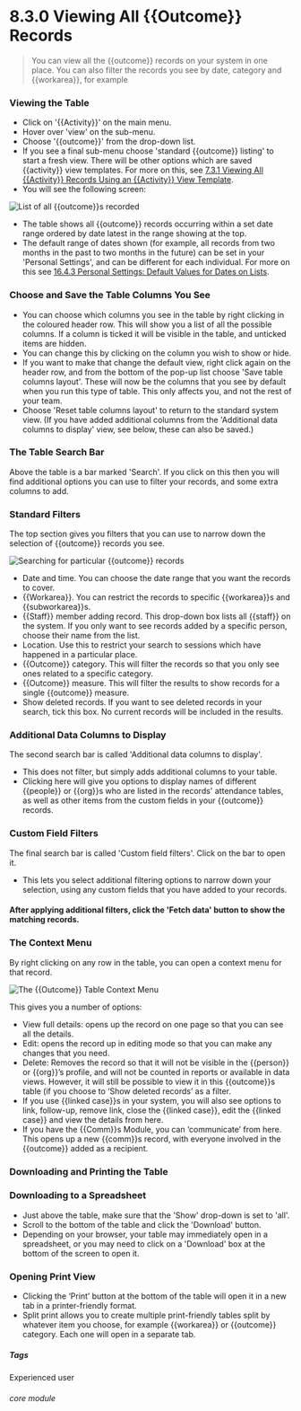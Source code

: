 # 8.3.0 Viewing All {{Outcome}} Records

> You can view all the {{outcome}} records on your system in one place. You can also filter the records you see by date, category and {{workarea}}, for example



### Viewing the Table

- Click on '{{Activity}}' on the main menu.
- Hover over 'view' on the sub-menu.
- Choose '{{outcome}}' from the drop-down list. 
- If you see a final sub-menu choose 'standard {{outcome}} listing' to start a fresh view. There will be other options which are saved {{activity}} view templates. For more on this, see [7.3.1 Viewing All {{Activity}} Records Using an {{Activity}} View Template](/help/index/p/7.3.1).
- You will see the following screen:

![List of all {{outcome}}s recorded](79a.png)

- The table shows all {{outcome}} records occurring within a set date range ordered by date latest in the range showing at the top.  
- The default range of dates shown (for example, all records from two months in the past to two months in the future) can be set in your 'Personal Settings', and can be different for each individual. For more on this see [16.4.3 Personal Settings: Default Values for Dates on Lists](/help/index/p/16.4.3). 

### Choose and Save the Table Columns You See
- You can choose which columns you see in the table by right clicking in the coloured header row.  This will show you a list of all the possible columns. If a column is ticked it will be visible in the table, and unticked items are hidden.  
- You can change this by clicking on the column you wish to show or hide. 
- If you want to make that change the default view, right click again on the header row, and from the bottom of the pop-up list choose 'Save table columns layout'.  These will now be the columns that you see by default when you run this type of table. This only affects you, and not the rest of your team.  
- Choose 'Reset table columns layout' to return to the standard system view.  (If you have added additional columns from the 'Additional data columns to display' view, see below, these can also be saved.)

### The Table Search Bar

Above the table is a bar marked 'Search'. If you click on this then you will find additional options you can use to filter your records, and some extra columns to add. 

### Standard Filters
The top section gives you filters that you can use to narrow down the selection of {{outcome}} records you see. 

![Searching for particular {{outcome}} records](8.3.0a.png)

- Date and time. You can choose the date range that you want the records to cover.
- {{Workarea}}. You can restrict the records to specific {{workarea}}s and {{subworkarea}}s. 
- {{Staff}} member adding record. This drop-down box lists all {{staff}} on the system. If you only want to see records added by a specific person, choose their name from the list. 
- Location. Use this to restrict your search to sessions which have happened in a particular place. 
- {{Outcome}} category. This will filter the records so that you only see ones related to a specific category.
- {{Outcome}} measure. This will filter the results to show records for a single {{outcome}} measure.
- Show deleted records. If you want to see deleted records in your search, tick this box. No current records will be included in the results. 

### Additional Data Columns to Display
The second search bar is called 'Additional data columns to display'.  
- This does not filter, but simply adds additional columns to your table.  
- Clicking here will give you options to display names of different {{people}} or {{org}}s who are listed in the records' attendance tables, as well as other items from the custom fields in your {{outcome}} records.

### Custom Field Filters
The final search bar is called 'Custom field filters'. Click on the bar to open it. 

- This lets you select additional filtering options to narrow down your selection, using any custom fields that you have added to your records.  

#### After applying additional filters, click the 'Fetch data' button to show the matching records.

### The Context Menu

By right clicking on any row in the table, you can open a context menu for that record. 

![The {{Outcome}} Table Context Menu](8.3.0b.png)

This gives you a number of options:
-	View full details: opens up the record on one page so that you can see all the details.
-	Edit: opens the record up in editing mode so that you can make any changes that you need.
-	Delete: Removes the record so that it will not be visible in the {{person}} or {{org}}’s profile, and will not be counted in reports or available in data views. However, it will still be possible to view it in this {{outcome}}s table (if you choose to ‘Show deleted records’ as a filter.
-	If you use {{linked case}}s in your system, you will also see options to link, follow-up, remove link, close the {{linked case}}, edit the {{linked case}} and view the details from here.
-	If you have the {{Comm}}s Module, you can ‘communicate’ from here. This opens up a new {{comm}}s record, with everyone involved in the {{outcome}} added as a recipient. 


### Downloading and Printing the Table

### Downloading to a Spreadsheet
- Just above the table, make sure that the 'Show' drop-down is set to 'all'. 
- Scroll to the bottom of the table and click the 'Download' button.  
- Depending on your browser, your table may immediately open in a spreadsheet, or you may need to click on a 'Download' box at the bottom of the screen to open it.

### Opening Print View
- Clicking the ‘Print’ button at the bottom of the table will open it in a new tab in a printer-friendly format.  
- Split print allows you to create multiple print-friendly tables split by whatever item you choose, for example {{workarea}} or {{outcome}} category. Each one will open in a separate tab.



##### Tags
Experienced user

###### core module

